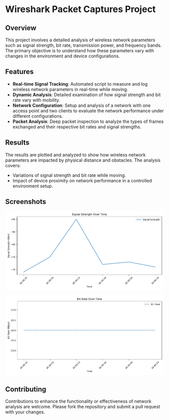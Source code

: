 # Wireshark Packet Captures Project

## Overview
This project involves a detailed analysis of wireless network parameters such as signal strength, bit rate, transmission power, and frequency bands. The primary objective is to understand how these parameters vary with changes in the environment and device configurations.

## Features
- **Real-time Signal Tracking**: Automated script to measure and log wireless network parameters in real-time while moving.
- **Dynamic Analysis**: Detailed examination of how signal strength and bit rate vary with mobility.
- **Network Configuration**: Setup and analysis of a network with one access point and two clients to evaluate the network performance under different configurations.
- **Packet Analysis**: Deep packet inspection to analyze the types of frames exchanged and their respective bit rates and signal strengths.

## Results
The results are plotted and analyzed to show how wireless network parameters are impacted by physical distance and obstacles. The analysis covers:
- Variations of signal strength and bit rate while moving.
- Impact of device proximity on network performance in a controlled environment setup.

## Screenshots

![1](https://github.com/nikhil21268/Wireshark-Experiments/blob/main/Plots/Figure_1.png)

![2](https://github.com/nikhil21268/Wireshark-Experiments/blob/main/Plots/Figure_2.png)


## Contributing
Contributions to enhance the functionality or effectiveness of network analysis are welcome. Please fork the repository and submit a pull request with your changes.

